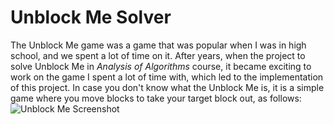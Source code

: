 # Unblock Me Solver
The Unblock Me game was a game that was popular when I was in high school, and we spent a lot of time on it. After years, when the project to solve Unblock Me in *Analysis of Algorithms* course, it became exciting to work on the game I spent a lot of time with, which led to the implementation of this project. 
In case you don't know what the Unblock Me is, it is a simple game where you move blocks to take your target block out, as follows:
![Unblock Me Screenshot](http://logonubul.com/images/unblock-me.png)
